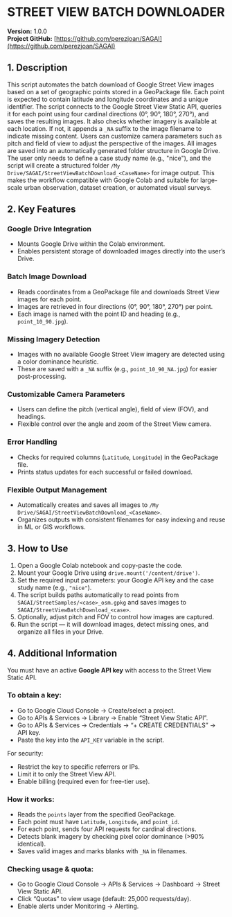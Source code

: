 # STREET VIEW BATCH DOWNLOADER

**Version:** 1.0.0  
**Project GitHub:** [https://github.com/perezjoan/SAGAI](https://github.com/perezjoan/SAGAI)

## 1. Description
This script automates the batch download of Google Street View images based on a set of geographic points stored in a GeoPackage file. Each point is expected to contain latitude and longitude coordinates and a unique identifier. The script connects to the Google Street View Static API, queries it for each point using four cardinal directions (0°, 90°, 180°, 270°), and saves the resulting images. It also checks whether imagery is available at each location. If not, it appends a `_NA` suffix to the image filename to indicate missing content. Users can customize camera parameters such as pitch and field of view to adjust the perspective of the images. All images are saved into an automatically generated folder structure in Google Drive. The user only needs to define a case study name (e.g., "nice"), and the script will create a structured folder `/My Drive/SAGAI/StreetViewBatchDownload_<CaseName>` for image output. This makes the workflow compatible with Google Colab and suitable for large-scale urban observation, dataset creation, or automated visual surveys.

## 2. Key Features

### Google Drive Integration
- Mounts Google Drive within the Colab environment.
- Enables persistent storage of downloaded images directly into the user’s Drive.

### Batch Image Download
- Reads coordinates from a GeoPackage file and downloads Street View images for each point.
- Images are retrieved in four directions (0°, 90°, 180°, 270°) per point.
- Each image is named with the point ID and heading (e.g., `point_10_90.jpg`).

### Missing Imagery Detection
- Images with no available Google Street View imagery are detected using a color dominance heuristic.
- These are saved with a `_NA` suffix (e.g., `point_10_90_NA.jpg`) for easier post-processing.

### Customizable Camera Parameters
- Users can define the pitch (vertical angle), field of view (FOV), and headings.
- Flexible control over the angle and zoom of the Street View camera.

### Error Handling
- Checks for required columns (`Latitude`, `Longitude`) in the GeoPackage file.
- Prints status updates for each successful or failed download.

### Flexible Output Management
- Automatically creates and saves all images to `/My Drive/SAGAI/StreetViewBatchDownload_<CaseName>`.
- Organizes outputs with consistent filenames for easy indexing and reuse in ML or GIS workflows.

## 3. How to Use
1. Open a Google Colab notebook and copy-paste the code.  
2. Mount your Google Drive using `drive.mount('/content/drive')`.  
3. Set the required input parameters: your Google API key and the case study name (e.g., `"nice"`).  
4. The script builds paths automatically to read points from `SAGAI/StreetSamples/<case>_osm.gpkg` and saves images to `SAGAI/StreetViewBatchDownload_<case>`.
5. Optionally, adjust pitch and FOV to control how images are captured.
6. Run the script — it will download images, detect missing ones, and organize all files in your Drive.

## 4. Additional Information
You must have an active **Google API key** with access to the Street View Static API.

### To obtain a key:
- Go to Google Cloud Console → Create/select a project.
- Go to APIs & Services → Library → Enable “Street View Static API”.
- Go to APIs & Services → Credentials → “+ CREATE CREDENTIALS” → API key.
- Paste the key into the `API_KEY` variable in the script.

For security:
- Restrict the key to specific referrers or IPs.
- Limit it to only the Street View API.
- Enable billing (required even for free-tier use).

### How it works:
- Reads the `points` layer from the specified GeoPackage.
- Each point must have `Latitude`, `Longitude`, and `point_id`.
- For each point, sends four API requests for cardinal directions.
- Detects blank imagery by checking pixel color dominance (>90% identical).
- Saves valid images and marks blanks with `_NA` in filenames.

### Checking usage & quota:
- Go to Google Cloud Console → APIs & Services → Dashboard → Street View Static API.
- Click “Quotas” to view usage (default: 25,000 requests/day).
- Enable alerts under Monitoring → Alerting.

